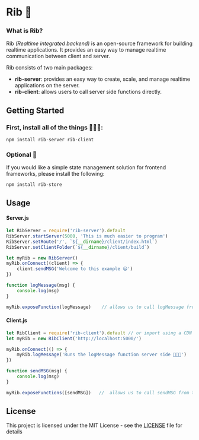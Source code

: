 # Rib 🥩

### What is Rib?
Rib *(Realtime integrated backend)* is an open-source framework for building realtime applications. 
It provides an easy way to manage realtime communication between client and server.

Rib consists of two main packages:
- **rib-server**: provides an easy way to create, scale, and manage realtime applications on the server.
- **rib-client**: allows users to call server side functions directly.

## Getting Started
### First, install all of the things 👨🏻‍💻:
```
npm install rib-server rib-client
```

### Optional 🏬
If you would like a simple state management solution for frontend frameworks, please install the following:
```
npm install rib-store
```

## Usage
#### Server.js
```js
let RibServer = require('rib-server').default
RibServer.startServer(5000, 'This is much easier to program')
RibServer.setRoute('/', `${__dirname}/client/index.html`)
RibServer.setClientFolder(`${__dirname}/client/build`)

let myRib = new RibServer()
myRib.onConnect((client) => {
    client.sendMSG('Welcome to this example 😃')
})

function logMessage(msg) {
    console.log(msg)
}

myRib.exposeFunction(logMessage)    // allows us to call logMessage from the client
```

#### Client.js
```js
let RibClient = require('rib-client').default // or import using a CDN
let myRib = new RibClient('http://localhost:5000/')

myRib.onConnect(() => {
    myRib.logMessage('Runs the logMessage function server side 👨🏻‍💻')
})

function sendMSG(msg) {
    console.log(msg)
}

myRib.exposeFunctions([sendMSG])   //  allows us to call sendMSG from the server
```


## License
This project is licensed under the MIT License - see the [LICENSE](LICENSE) file for details
